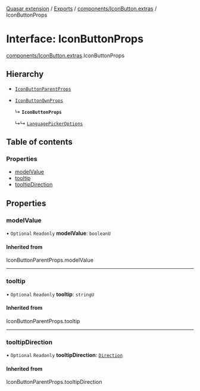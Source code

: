 [Quasar extension](../index.md) / [Exports](../modules.md) / [components/IconButton.extras](../modules/components_IconButton_extras.md) / IconButtonProps

# Interface: IconButtonProps

[components/IconButton.extras](../modules/components_IconButton_extras.md).IconButtonProps

## Hierarchy

- [`IconButtonParentProps`](../modules/components_IconButton_extras.md#iconbuttonparentprops)

- [`IconButtonOwnProps`](components_IconButton_extras.IconButtonOwnProps.md)

  ↳ **`IconButtonProps`**

  ↳↳ [`LanguagePickerOptions`](components_LanguagePicker_extras.LanguagePickerOptions.md)

## Table of contents

### Properties

- [modelValue](components_IconButton_extras.IconButtonProps.md#modelvalue)
- [tooltip](components_IconButton_extras.IconButtonProps.md#tooltip)
- [tooltipDirection](components_IconButton_extras.IconButtonProps.md#tooltipdirection)

## Properties

### modelValue

• `Optional` `Readonly` **modelValue**: `booleanU`

#### Inherited from

IconButtonParentProps.modelValue

___

### tooltip

• `Optional` `Readonly` **tooltip**: `stringU`

#### Inherited from

IconButtonParentProps.tooltip

___

### tooltipDirection

• `Optional` `Readonly` **tooltipDirection**: [`Direction`](../modules/components_Tooltip_extras.md#direction)

#### Inherited from

IconButtonParentProps.tooltipDirection
